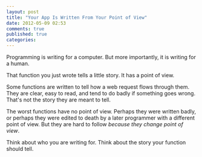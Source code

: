 ```yaml
---
layout: post
title: "Your App Is Written From Your Point of View"
date: 2012-05-09 02:53
comments: true
published: true
categories: 
---
```

Programming is writing for a computer.  But more importantly, it is writing for a human.

That function you just wrote tells a little story.  It has a point of view.

Some functions are written to tell how a web request flows through them.  They are clear, easy to read, and tend to do badly if something goes wrong.  That's not the story they are meant to tell.

The worst functions have no point of view.  Perhaps they were written badly, or perhaps they were edited to death by a later programmer with a different point of view.  But they are hard to follow <i>because they change point of view</i>.

Think about who you are writing for.  Think about the story your function should tell.

